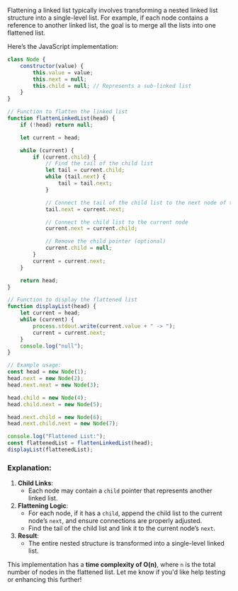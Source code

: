Flattening a linked list typically involves transforming a nested linked list structure into a single-level list. For example, if each node contains a reference to another linked list, the goal is to merge all the lists into one flattened list.

Here’s the JavaScript implementation:

```javascript
class Node {
    constructor(value) {
        this.value = value;
        this.next = null;
        this.child = null; // Represents a sub-linked list
    }
}

// Function to flatten the linked list
function flattenLinkedList(head) {
    if (!head) return null;

    let current = head;

    while (current) {
        if (current.child) {
            // Find the tail of the child list
            let tail = current.child;
            while (tail.next) {
                tail = tail.next;
            }

            // Connect the tail of the child list to the next node of the current list
            tail.next = current.next;

            // Connect the child list to the current node
            current.next = current.child;

            // Remove the child pointer (optional)
            current.child = null;
        }
        current = current.next;
    }

    return head;
}

// Function to display the flattened list
function displayList(head) {
    let current = head;
    while (current) {
        process.stdout.write(current.value + " -> ");
        current = current.next;
    }
    console.log("null");
}

// Example usage:
const head = new Node(1);
head.next = new Node(2);
head.next.next = new Node(3);

head.child = new Node(4);
head.child.next = new Node(5);

head.next.child = new Node(6);
head.next.child.next = new Node(7);

console.log("Flattened List:");
const flattenedList = flattenLinkedList(head);
displayList(flattenedList);
```

### Explanation:

1. **Child Links**:
    - Each node may contain a `child` pointer that represents another linked list.
2. **Flattening Logic**:
    - For each node, if it has a `child`, append the child list to the current node’s `next`, and ensure connections are properly adjusted.
    - Find the tail of the child list and link it to the current node’s `next`.
3. **Result**:
    - The entire nested structure is transformed into a single-level linked list.

This implementation has a **time complexity of O(n)**, where `n` is the total number of nodes in the flattened list. Let me know if you'd like help testing or enhancing this further!